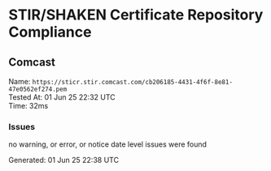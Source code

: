 # STIR/SHAKEN Certificate Repository Compliance

## Comcast

Name: `https://sticr.stir.comcast.com/cb206185-4431-4f6f-8e81-47e0562ef274.pem`\
Tested At: 01 Jun 25 22:32 UTC\
Time: 32ms

### Issues

no warning, or error, or notice date level issues were found

Generated: 01 Jun 25 22:38 UTC